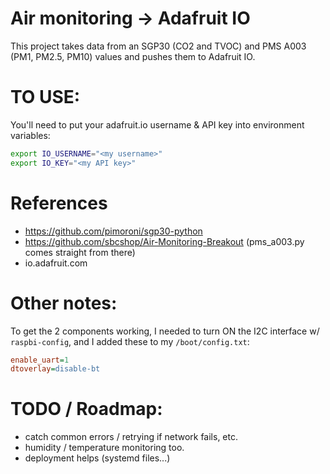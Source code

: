 # Air monitoring -> Adafruit IO

This project takes data from an SGP30 (CO2 and TVOC) and PMS A003 (PM1, PM2.5, PM10) values
and pushes them to Adafruit IO.

# TO USE:

You'll need to put your adafruit.io username & API key into environment variables:

```sh
export IO_USERNAME="<my username>"
export IO_KEY="<my API key>"
```

# References

- https://github.com/pimoroni/sgp30-python
- https://github.com/sbcshop/Air-Monitoring-Breakout (pms_a003.py comes straight from there)
- io.adafruit.com

# Other notes:

To get the 2 components working, I needed to turn ON the I2C interface w/ `raspbi-config`,
and I added these to my `/boot/config.txt`:

```ini
enable_uart=1
dtoverlay=disable-bt
```

# TODO / Roadmap:

- catch common errors / retrying if network fails, etc.
- humidity / temperature monitoring too.
- deployment helps (systemd files...)

